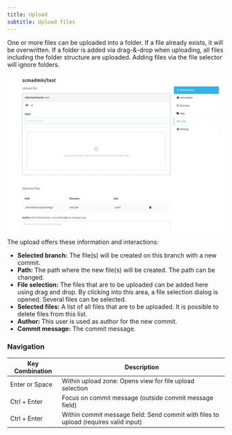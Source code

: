 ```yaml
---
title: Upload
subtitle: Upload files
---
```

One or more files can be uploaded into a folder. If a file already exists, it will be overwritten.
If a folder is added via drag-&-drop when uploading, all files including the folder structure are uploaded. 
Adding files via the file selector will ignore folders.

![Upload files](assets/fileUploader.png)

The upload offers these information and interactions:

- **Selected branch:** The file(s) will be created on this branch with a new commit.
- **Path:** The path where the new file(s) will be created. The path can be changed.
- **File selection:** The files that are to be uploaded can be added here using drag and drop. By clicking into this area, a file selection dialog is opened. Several files can be selected.
- **Selected files:** A list of all files that are to be uploaded. It is possible to delete files from this list.
- **Author:** This user is used as author for the new commit.
- **Commit message:** The commit message.


### Navigation

| Key Combination | Description                                                                          |
|-----------------|--------------------------------------------------------------------------------------|
| Enter or Space  | Within upload zone: Opens view for file upload selection                             |
| Ctrl + Enter    | Focus on commit message (outside commit message field)                               |
| Ctrl + Enter    | Within commit message field: Send commit with files to upload (requires valid input) |
